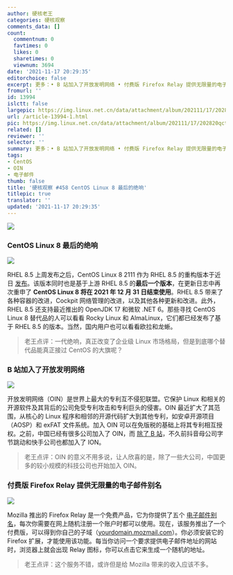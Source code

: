 ```yaml
---
author: 硬核老王
categories: 硬核观察
comments_data: []
count:
  commentnum: 0
  favtimes: 0
  likes: 0
  sharetimes: 0
  viewnum: 3694
date: '2021-11-17 20:29:35'
editorchoice: false
excerpt: 更多：• B 站加入了开放发明网络 • 付费版 Firefox Relay 提供无限量的电子邮件别名
fromurl: ''
id: 13994
islctt: false
largepic: https://img.linux.net.cn/data/attachment/album/202111/17/202820qctoasgplgjvl368.jpg
url: /article-13994-1.html
pic: https://img.linux.net.cn/data/attachment/album/202111/17/202820qctoasgplgjvl368.jpg.thumb.jpg
related: []
reviewer: ''
selector: ''
summary: 更多：• B 站加入了开放发明网络 • 付费版 Firefox Relay 提供无限量的电子邮件别名
tags:
- CentOS
- OIN
- 电子邮件
thumb: false
title: '硬核观察 #458 CentOS Linux 8 最后的绝响'
titlepic: true
translator: ''
updated: '2021-11-17 20:29:35'
---
```


![](https://img.linux.net.cn/data/attachment/album/202111/17/202820qctoasgplgjvl368.jpg)


### CentOS Linux 8 最后的绝响


![](https://img.linux.net.cn/data/attachment/album/202111/17/202844e3ztoz3e9xlz93x9.jpg)


RHEL 8.5 上周发布之后，CentOS Linux 8 2111 作为 RHEL 8.5 的重构版本于近日 [发布](https://blog.centos.org/2021/11/announcing-the-latest-release-of-centos-linux-8-2111/)。该版本同时也是基于上游 RHEL 8.5 的**最后一个版本**，在更新日志中再次重申了 **CentOS Linux 8 将在 2021 年 12 月 31 日结束使用**。RHEL 8.5 带来了各种容器的改进，Cockpit 网络管理的改进，以及其他各种更新和改进。此外，RHEL 8.5 还支持最近推出的 OpenJDK 17 和微软 .NET 6。那些寻找 CentOS Linux 8 替代品的人可以看看 Rocky Linux 和 AlmaLinux，它们都已经发布了基于 RHEL 8.5 的版本。当然，国内用户也可以看看欧拉和龙蜥。



> 
> 老王点评：一代绝响，真正改变了企业级 Linux 市场格局，但是到底哪个替代品能真正接过 CentOS 的大旗呢？
> 
> 
> 


### B 站加入了开放发明网络


![](https://img.linux.net.cn/data/attachment/album/202111/17/202904znxput1ua3p8u6us.jpg)


开放发明网络（OIN）是世界上最大的专利互不侵犯联盟。它保护 Linux 和相关的开源软件及其背后的公司免受专利攻击和专利巨头的侵害。OIN 最近扩大了其范围，从核心的 Linux 程序和相邻的开源代码扩大到其他专利，如安卓开源项目（AOSP）和 exFAT 文件系统。加入 OIN 可以在免版税的基础上将其专利相互授权。之前，中国已经有很多公司加入了 OIN，而 [除了 B 站](https://www.zdnet.com/article/bilibili-chinas-youtube-joins-the-open-invention-network/)，不久前抖音母公司字节跳动和快手公司也都加入了 ION。



> 
> 老王点评：OIN 的意义不用多说，让人欣喜的是，除了一些大公司，中国更多的较小规模的科技公司也开始加入 OIN。
> 
> 
> 


### 付费版 Firefox Relay 提供无限量的电子邮件别名


![](https://img.linux.net.cn/data/attachment/album/202111/17/202923fqfi12i0047c200h.jpg)


Mozilla 推出的 Firefox Relay 是一个免费产品，它为你提供了五个 [电子邮件别名](https://www.engadget.com/firefox-relay-premium-service-140023689.html)，每次你需要在网上随机注册一个账户时都可以使用。现在，该服务推出了一个付费版，可以得到你自己的子域（[yourdomain.mozmail.com](http://yourdomain.mozmail.com/)）。你必须安装它的 Firefox 扩展，才能使用该功能。每当你访问一个要求提供电子邮件地址的网站时，浏览器上就会出现 Relay 图标，你可以点击它来生成一个随机的地址。



> 
> 老王点评：这个服务不错，或许但是给 Mozilla 带来的收入应该不多。
> 
> 
>